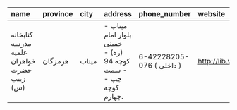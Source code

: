 | name                                       | province   | city   | address                                                        | phone_number              | website           |
|:-------------------------------------------|:-----------|:-------|:---------------------------------------------------------------|:--------------------------|:------------------|
| كتابخانه مدرسه علمیه خواهران حضرت زینب (س) | هرمزگان    | میناب  | میناب - بلوار امام خمینی (ره) - كوچه 94 - سمت چپ - كوچه چهارم. | 6-42228205-076 ( داخلی  ) | http://lib.whc.ir |